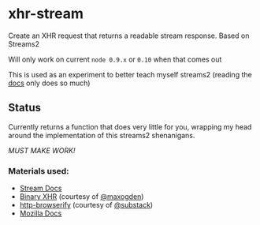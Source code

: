 xhr-stream
===
Create an XHR request that returns a readable stream response. Based on Streams2

Will only work on current `node 0.9.x` or `0.10` when that comes out

This is used as an experiment to better teach myself streams2 (reading the [docs][streamDocs] only does so much)

Status
------

Currently returns a function that does very little for you, wrapping my head
around the implementation of this streams2 shenanigans.

*MUST MAKE WORK!*

### Materials used: ###

* [Stream Docs][streamDocs]
* [Binary XHR][binaryXHR] (courtesy of [@maxogden][maxogden])
* [http-browserify][httpbrowser] (courtesy of [@substack][substack])
* [Mozilla Docs][mozillaXHR]

[mozillaXHR]: https://developer.mozilla.org/en-US/docs/DOM/XMLHttpRequest/Using_XMLHttpRequest
[httpbrowser]: https://github.com/substack/http-browserify
[substack]: https://github.com/substack
[maxogden]: https://github.com/maxogden
[binaryXHR]: https://github.com/maxogden/binary-xhr/blob/master/index.js
[streamDocs]: https://github.com/joyent/node/blob/master/doc/api/stream.markdown
